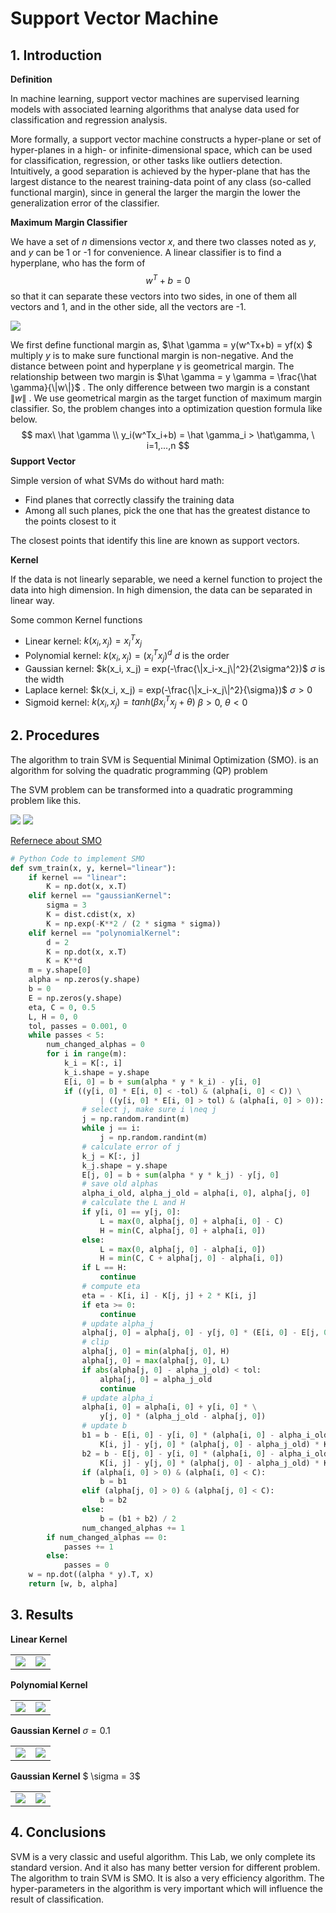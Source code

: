 # Support Vector Machine

## 1. Introduction

**Definition**

 In machine learning, support vector machines are supervised learning models with associated learning algorithms that analyse data used for classification and regression analysis.  

More formally, a support vector machine constructs a hyper-plane or set of hyper-planes in a high- or infinite-dimensional space, which can be used for classification, regression, or other tasks like outliers detection.  Intuitively, a good separation is achieved by the hyper-plane that has the largest distance to the nearest training-data point of any class (so-called functional margin), since in general the larger the margin the lower the generalization error of the classifier.

**Maximum Margin Classifier**

We have a set of $n$  dimensions vector $x$, and there two classes noted as $y$, and $y$ can be 1 or -1 for convenience. A linear classifier is to find a hyperplane, who has the form of  
$$
w^T + b =0
$$
so that it can separate these vectors into two sides, in one of them all vectors and 1, and in the other side, all the vectors are -1. 

<img src="https://upload.wikimedia.org/wikipedia/commons/thumb/b/b5/Svm_separating_hyperplanes_%28SVG%29.svg/512px-Svm_separating_hyperplanes_%28SVG%29.svg.png">

We first define functional margin as,  $\hat \gamma = y(w^Tx+b) = yf(x) $ multiply $y$ is to make sure functional margin is non-negative. And the distance between point and hyperplane $\gamma$ is geometrical margin. The relationship between two margin is $\hat \gamma = y \gamma = \frac{\hat \gamma}{\|w\|}$ . The only difference between two margin is a constant $\|w\|$ .  We use geometrical margin as the target function of maximum margin classifier.  So, the problem changes into a optimization question formula like below.
$$
max\ \hat \gamma \\
y_i(w^Tx_i+b) = \hat \gamma_i > \hat\gamma, \ i=1,...,n
$$
**Support Vector**

Simple version of what SVMs do without hard math:

- Find planes that correctly classify the training data
- Among all such planes, pick the one that has the greatest distance to the points closest to it

The closest points that identify this line are known as support vectors. 

**Kernel**

If the data is not linearly separable, we need a kernel function to project the data into high dimension. In high dimension, the data can be separated in linear way. 

Some common Kernel functions

- Linear kernel:  $k(x_i, x_j) = x_i^Tx_j$
- Polynomial kernel: $k(x_i, x_j) = (x_i^Tx_j)^d$  $d$ is the order
- Gaussian kernel: $k(x_i, x_j) = exp(-\frac{\|x_i-x_j\|^2}{2\sigma^2})$  $\sigma$   is the width
- Laplace kernel:  $k(x_i, x_j) = exp(-\frac{\|x_i-x_j\|^2}{\sigma})$  $\sigma > 0$
- Sigmoid kernel: $k(x_i, x_j) = tanh(\beta x^T_ix_j + \theta)$     $\beta>0,\  \theta<0$

## 2. Procedures

The algorithm to train SVM is  Sequential Minimal Optimization (SMO). is an algorithm for solving the quadratic programming (QP) problem

The SVM problem can be transformed into a quadratic programming problem like this.

<img src="http://images.cnblogs.com/cnblogs_com/jerrylead/201103/201103182042433212.png">

<img src="http://images.cnblogs.com/cnblogs_com/jerrylead/201103/20110318204256430.png">

[Refernece about SMO](http://cs229.stanford.edu/notes/cs229-notes3.pdf)

```python
# Python Code to implement SMO
def svm_train(x, y, kernel="linear"):
    if kernel == "linear":
        K = np.dot(x, x.T)
    elif kernel == "gaussianKernel":
        sigma = 3
        K = dist.cdist(x, x)
        K = np.exp(-K**2 / (2 * sigma * sigma))
    elif kernel == "polynomialKernel":
        d = 2
        K = np.dot(x, x.T)
        K = K**d
    m = y.shape[0]
    alpha = np.zeros(y.shape)
    b = 0
    E = np.zeros(y.shape)
    eta, C = 0, 0.5
    L, H = 0, 0
    tol, passes = 0.001, 0
    while passes < 5:
        num_changed_alphas = 0
        for i in range(m):
            k_i = K[:, i]
            k_i.shape = y.shape
            E[i, 0] = b + sum(alpha * y * k_i) - y[i, 0]
            if ((y[i, 0] * E[i, 0] < -tol) & (alpha[i, 0] < C)) \
                    | ((y[i, 0] * E[i, 0] > tol) & (alpha[i, 0] > 0)):
                # select j, make sure i \neq j
                j = np.random.randint(m)
                while j == i:
                    j = np.random.randint(m)
                # calculate error of j
                k_j = K[:, j]
                k_j.shape = y.shape
                E[j, 0] = b + sum(alpha * y * k_j) - y[j, 0]
                # save old alphas
                alpha_i_old, alpha_j_old = alpha[i, 0], alpha[j, 0]
                # calculate the L and H
                if y[i, 0] == y[j, 0]:
                    L = max(0, alpha[j, 0] + alpha[i, 0] - C)
                    H = min(C, alpha[j, 0] + alpha[i, 0])
                else:
                    L = max(0, alpha[j, 0] - alpha[i, 0])
                    H = min(C, C + alpha[j, 0] - alpha[i, 0])
                if L == H:
                    continue
                # compute eta
                eta = - K[i, i] - K[j, j] + 2 * K[i, j]
                if eta >= 0:
                    continue
                # update alpha_j
                alpha[j, 0] = alpha[j, 0] - y[j, 0] * (E[i, 0] - E[j, 0]) / eta
                # clip
                alpha[j, 0] = min(alpha[j, 0], H)
                alpha[j, 0] = max(alpha[j, 0], L)
                if abs(alpha[j, 0] - alpha_j_old) < tol:
                    alpha[j, 0] = alpha_j_old
                    continue
                # update alpha_i
                alpha[i, 0] = alpha[i, 0] + y[i, 0] * \
                    y[j, 0] * (alpha_j_old - alpha[j, 0])
                # update b
                b1 = b - E[i, 0] - y[i, 0] * (alpha[i, 0] - alpha_i_old) * \
                    K[i, j] - y[j, 0] * (alpha[j, 0] - alpha_j_old) * K[i, j]
                b2 = b - E[j, 0] - y[i, 0] * (alpha[i, 0] - alpha_i_old) * \
                    K[i, j] - y[j, 0] * (alpha[j, 0] - alpha_j_old) * K[j, j]
                if (alpha[i, 0] > 0) & (alpha[i, 0] < C):
                    b = b1
                elif (alpha[j, 0] > 0) & (alpha[j, 0] < C):
                    b = b2
                else:
                    b = (b1 + b2) / 2
                num_changed_alphas += 1
        if num_changed_alphas == 0:
            passes += 1
        else:
            passes = 0
    w = np.dot((alpha * y).T, x)
    return [w, b, alpha]
```



## 3. Results
**Linear Kernel**
<table><tr>
<td><img src="https://raw.githubusercontent.com/HawkTom/ML_self_test/master/SVM/result/1.png"></td>
<td><img src="https://raw.githubusercontent.com/HawkTom/ML_self_test/master/SVM/result/11.png"></td>
</tr></table>

**Polynomial Kernel**  

<table><tr>
<td><img src="https://raw.githubusercontent.com/HawkTom/ML_self_test/master/SVM/result/2.png"></td>
<td><img src="https://raw.githubusercontent.com/HawkTom/ML_self_test/master/SVM/result/22.png"></td>
</tr></table>

**Gaussian Kernel**  $\sigma = 0.1$

<table><tr>
<td><img src="https://raw.githubusercontent.com/HawkTom/ML_self_test/master/SVM/result/3.png"></td>
<td><img src="https://raw.githubusercontent.com/HawkTom/ML_self_test/master/SVM/result/33.png"></td>
</tr></table>

**Gaussian Kernel** $ \sigma = 3$

<table><tr>
<td><img src="https://raw.githubusercontent.com/HawkTom/ML_self_test/master/SVM/result/4.png"></td>
<td><img src="https://raw.githubusercontent.com/HawkTom/ML_self_test/master/SVM/result/44.png"></td>
</tr></table>

## 4. Conclusions

SVM is a very classic and useful algorithm. This Lab, we only complete its standard version. And it also has many better version for different problem.  The algorithm to train SVM is SMO. It is also a very efficiency algorithm. The hyper-parameters in the algorithm is very important which will influence the result of classification. 